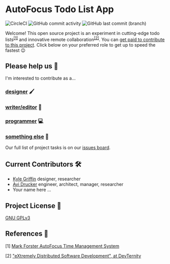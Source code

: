 # AutoFocus Todo List App

![CircleCI](https://img.shields.io/circleci/build/github/avidrucker/autofocus-exp/master) ![GitHub commit activity](https://img.shields.io/github/commit-activity/m/avidrucker/autofocus-exp) ![GitHub last commit (branch)](https://img.shields.io/github/last-commit/avidrucker/autofocus-exp/master)

Welcome! This open source project is an experiment in cutting-edge todo lists<sup>[[1]](#first)</sup> and innovative remote collaboration<sup>[[2]](#second)</sup>. You can [get paid to contribute to this project](https://github.com/avidrucker/autofocus-exp/blob/master/docs/compensation_rules.md).​ Click below on your preferred role to get up to speed the fastest :wink:


## Please help us​ :handshake:

I'm interested to contribute as a...

### [designer](#) :paintbrush:

### [writer/editor](#) :pencil:

### [programmer](#) :computer:

### [something else](#) :rainbow:

Our full list of project tasks is on our [issues board](https://github.com/avidrucker/autofocus-exp/issues).


## Current Contributors :hammer_and_wrench:

- [Kyle Griffin](https://github.com/kaerudesigns) designer, researcher
- [Avi Drucker](https://github.com/avidrucker) engineer, architect, manager, researcher
- Your name here ...


## Project License :page_with_curl:

[GNU GPLv3](https://choosealicense.com/licenses/gpl-3.0/#)


## References :electric_plug:

<span name="first">[1]</span> [Mark Forster AutoFocus Time Management System](http://markforster.squarespace.com/autofocus-system/)

<span name="second">[2]</span> ["eXtremely Distributed Software Development", at DevTernity](https://www.youtube.com/watch?v=7EytYc7K5JA)

